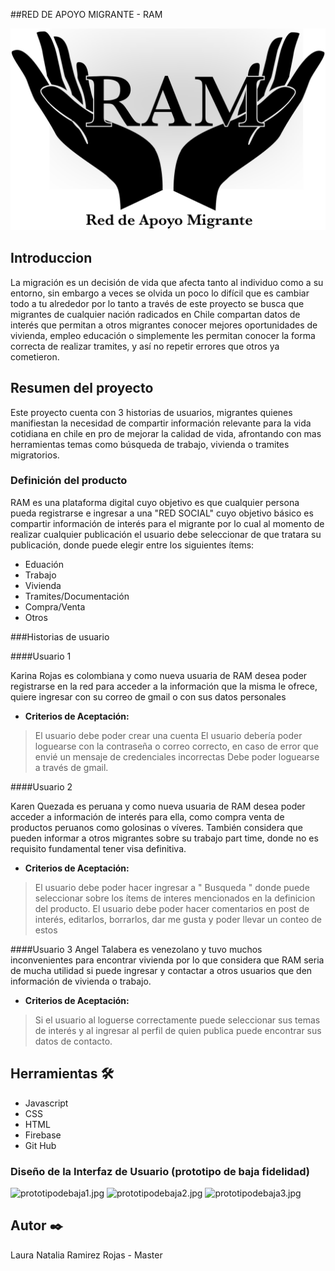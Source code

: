 ##RED DE APOYO MIGRANTE - RAM

 ![logo.png](./src/assets/img/RAM.png)                                 
## Introduccion

 La migración es un decisión de vida que afecta tanto al individuo como a su entorno, sin embargo a veces se olvida un poco lo difícil que es cambiar todo a tu alrededor por lo tanto a través de este proyecto se busca que migrantes de cualquier nación radicados en Chile compartan datos de interés que permitan a otros migrantes conocer mejores oportunidades de vivienda, empleo educación o simplemente les permitan conocer la forma correcta de realizar tramites, y así no repetir errores que otros ya cometieron.
 
## Resumen del proyecto

Este proyecto cuenta con 3 historias de usuarios, migrantes quienes manifiestan la necesidad de compartir información relevante para la vida cotidiana en chile en pro de mejorar la calidad de vida, afrontando con mas herramientas temas como búsqueda de trabajo, vivienda o tramites migratorios. 


### Definición del producto

RAM es una plataforma digital cuyo objetivo es que cualquier persona pueda registrarse e ingresar a una "RED SOCIAL" cuyo objetivo básico es compartir información de interés para el migrante por lo cual al momento de realizar cualquier publicación el usuario debe seleccionar de que tratara su publicación, donde puede elegir entre los siguientes ítems:

* Eduación
* Trabajo
* Vivienda
* Tramites/Documentación
* Compra/Venta
* Otros


###Historias de usuario

####Usuario 1

Karina Rojas es colombiana y como nueva usuaria de RAM desea poder registrarse en la red para acceder a la información que la misma le ofrece, quiere ingresar con su correo de gmail o con sus datos personales

- **Criterios de Aceptación:** 
>El usuario debe poder crear una cuenta 
>El usuario debería poder loguearse con la contraseña o correo correcto, en caso de error que envié un mensaje   de credenciales incorrectas
>Debe poder loguearse a través de gmail.

####Usuario 2

Karen Quezada es peruana y como nueva usuaria de RAM desea poder acceder a información de interés para ella, como compra venta de productos peruanos como golosinas o víveres. También considera que pueden informar a otros migrantes sobre su trabajo part time, donde no es requisito fundamental tener visa definitiva.

- **Criterios de Aceptación:** 
>El usuario debe poder hacer ingresar a " Busqueda " donde puede seleccionar sobre los ítems de interes mencionados en la definicion del producto.
>El usuario debe poder hacer comentarios en post de interés, editarlos, borrarlos, dar me gusta y poder llevar   un conteo de estos

####Usuario 3
Angel Talabera es venezolano y tuvo muchos inconvenientes para encontrar vivienda por lo que considera que RAM seria de mucha utilidad si puede ingresar y contactar a otros usuarios que den información de vivienda o trabajo. 


- **Criterios de Aceptación:** 
>Si el usuario al loguerse correctamente puede seleccionar sus temas de interés y al ingresar al perfil de quien publica puede encontrar sus datos de contacto. 


## Herramientas 🛠️
* Javascript
* CSS
* HTML
* Firebase
* Git Hub


### Diseño de la Interfaz de Usuario (prototipo de baja fidelidad)

![prototipodebaja1.jpg](./src/assets/img/prototipodebaja1.jpg)
![prototipodebaja2.jpg](./src/assets/img/prototipodebaja2.jpg)
![prototipodebaja3.jpg](./src/assets/img/prototipodebaja3.jpg)

## Autor ✒️
Laura Natalia Ramirez Rojas - Master




